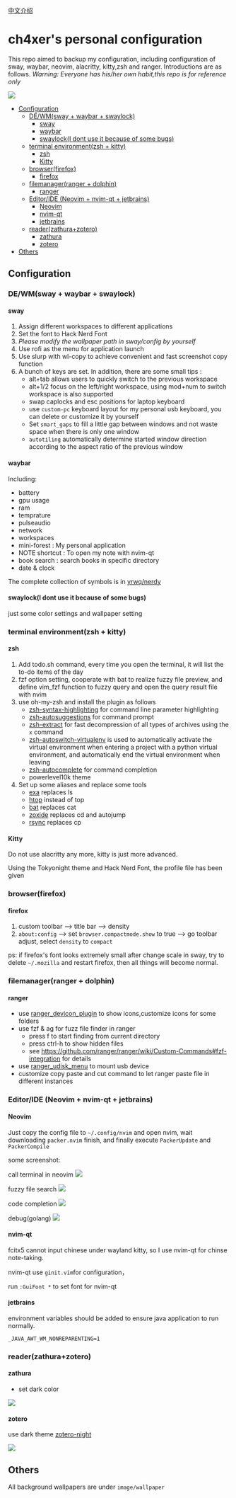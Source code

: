 [中文介绍](README-zh.md)

# ch4xer's personal configuration

This repo aimed to backup my configuration, including configuration of sway, waybar, neovim, alacritty, kitty,zsh and ranger. Introductions are as follows. *Warning: Everyone has his/her own habit,this repo is for reference only*

![](image/first.png)

<!-- toc -->

- [Configuration](#configuration)
  * [DE/WM(sway + waybar + swaylock)](#dewmsway--waybar--swaylock)
    + [sway](#sway)
    + [waybar](#waybar)
    + [swaylock(I dont use it because of some bugs)](#swaylocki-dont-use-it-because-of-some-bugs)
  * [terminal environment(zsh + kitty)](#terminal-environmentzsh--kitty)
    + [zsh](#zsh)
    + [Kitty](#kitty)
  * [browser(firefox)](#browserfirefox)
    + [firefox](#firefox)
  * [filemanager(ranger + dolphin)](#filemanagerranger--dolphin)
    + [ranger](#ranger)
  * [Editor/IDE (Neovim + nvim-qt + jetbrains)](#editoride-neovim--nvim-qt--jetbrains)
    + [Neovim](#neovim)
    + [nvim-qt](#nvim-qt)
    + [jetbrains](#jetbrains)
  * [reader(zathura+zotero)](#readerzathurazotero)
    + [zathura](#zathura)
    + [zotero](#zotero)
- [Others](#others)

<!-- tocstop -->

## Configuration
### DE/WM(sway + waybar + swaylock)
#### sway
1. Assign different workspaces to different applications
2. Set the font to Hack Nerd Font 
3. *Please modify the wallpaper path in sway/config by yourself*
4. Use rofi as the menu for application launch
5. Use slurp with wl-copy to achieve convenient and fast screenshot copy function
6. A bunch of keys are set. In addition, there are some small tips :
     - alt+tab allows users to quickly switch to the previous workspace
     - alt+1/2 focus on the left/right workspace, using mod+num to switch workspace is also supported
     - swap caplocks and esc positions for laptop keyboard
     - use `custom-pc` keyboard layout for my personal usb keyboard, you can delete or customize it by yourself
     - Set `smart_gaps` to fill a little gap between windows and not waste space when there is only one window
     - `autotiling` automatically determine started window direction according to the aspect ratio of the previous window

#### waybar
Including:
- battery
- gpu usage
- ram
- temprature
- pulseaudio
- network
- workspaces
- mini-forest : My personal application
- NOTE shortcut : To open my note with nvim-qt
- book search : search books in specific directory
- date & clock

The complete collection of symbols is in [yrwq/nerdy](https://github.com/yrwq/nerdy/blob/main/chars.csv)

#### swaylock(I dont use it because of some bugs)
just some color settings and wallpaper setting

### terminal environment(zsh + kitty)
#### zsh
1. Add todo.sh command, every time you open the terminal, it will list the to-do items of the day
2. fzf option setting, cooperate with bat to realize fuzzy file preview, and define vim_fzf function to fuzzy query and open the query result file with nvim
3. use oh-my-zsh and install the plugin as follows
     - [zsh-syntax-highlighting](https://github.com/zsh-users/zsh-syntax-highlighting) for command line parameter highlighting
     - [zsh-autosuggestions](https://github.com/zsh-users/zsh-autosuggestions) for command prompt
     - [zsh-extract](https://github.com/le0me55i/zsh-extract) for fast decompression of all types of archives using the ``x`` command
     - [zsh-autoswitch-virtualenv](https://github.com/MichaelAquilina/zsh-autoswitch-virtualenv) is used to automatically activate the virtual environment when entering a project with a python virtual environment, and automatically end the virtual environment when leaving
    - [zsh-autocomplete](https://github.com/marlonrichert/zsh-autocomplete) for command completion
     - powerlevel10k theme
4. Set up some aliases and replace some tools
     - [exa](https://github.com/ogham/exa) replaces ls
     - [htop](https://htop.dev/) instead of top
     - [bat](https://github.com/sharkdp/bat) replaces cat
     - [zoxide](https://github.com/ajeetdsouza/zoxide) replaces cd and autojump
     - [rsync](https://github.com/WayneD/rsync) replaces cp

#### Kitty

Do not use alacritty any more, kitty is just more advanced.

Using the Tokyonight theme and Hack Nerd Font, the profile file has been given

### browser(firefox)

#### firefox
1. custom toolbar --> title bar --> density
2. `about:config` --> set `browser.compactmode.show` to true --> go toolbar adjust, select `density` to `compact`

ps: if firefox's font looks extremely small after change scale in sway, try to delete `~/.mozilla` and restart firefox, then all things will become normal.

### filemanager(ranger + dolphin)

#### ranger
- use [ranger_devicon_plugin](https://github.com/alexanderjeurissen/ranger_devicons) to show icons,customize icons for some folders
- use fzf & ag for fuzz file finder in ranger
    - press f to start finding from current directory
    - press ctrl-h to show hidden files
    - see https://github.com/ranger/ranger/wiki/Custom-Commands#fzf-integration  for details
- use [ranger_udisk_menu](https://github.com/SL-RU/ranger_udisk_menu) to mount usb device
- customize copy paste and cut command to let ranger paste file in different instances


### Editor/IDE (Neovim + nvim-qt + jetbrains)
#### Neovim

Just copy the config file to `~/.config/nvim` and open nvim, wait downloading `packer.nvim` finish, and finally execute `PackerUpdate` and `PackerCompile`

some screenshot:

call terminal in neovim
![](image/toggleterm.png)

fuzzy file search
![](image/telescope.png)

code completion
![](image/nvim-cmp.png)

debug(golang)
![](image/dap.png)

#### nvim-qt
fcitx5 cannot input chinese under wayland kitty, so I use nvim-qt for chinse note-taking.

nvim-qt use `ginit.vim`for configuration，

run `:GuiFont *` to set font for nvim-qt

#### jetbrains

environment variables should be added to ensure java application to run normally.
```
_JAVA_AWT_WM_NONREPARENTING=1
```

### reader(zathura+zotero)

#### zathura
- set dark color

![](image/zathura.png)

#### zotero

use dark theme  [zotero-night](https://github.com/tefkah/zotero-night)

![](image/zotero.png)

## Others

All background wallpapers are under `image/wallpaper`
